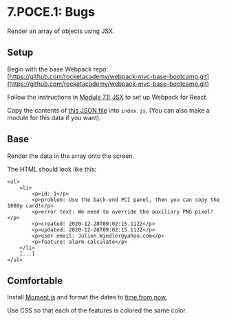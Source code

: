 # 7.POCE.1: Bugs

Render an array of objects using JSX.

## Setup

Begin with the base Webpack repo: [https://github.com/rocketacademy/webpack-mvc-base-bootcamp.git](https://github.com/rocketacademy/webpack-mvc-base-bootcamp.git)

Follow the instructions in [Module 7.1: JSX](../7.1-jsx-intro/#setup) to set up Webpack for React.

Copy the contents of [this JSON file](https://raw.githubusercontent.com/rocketacademy/bootcamp-docs/master/fixture-data/bugs.json) into `index.js`. \(You can also make a module for this data if you want\).

## Base

Render the data in the array onto the screen.

The HTML should look like this:

```text
<ul>
    <li>
        <p>id: 1</p>
        <p>problem: Use the back-end PCI panel, then you can copy the 1080p card!</p>
        <p>error text: We need to override the auxiliary PNG pixel!</p>
        <p>created: 2020-12-28T09:02:15.112Z</p>
        <p>updated: 2020-12-28T09:02:15.112Z</p>
        <p>user email: Julien.Windler@yahoo.com</p>
        <p>feature: alarm-calculate</p>
    </li>
    [...]
</ul>
```

## Comfortable

Install [Moment.js](https://www.npmjs.com/package/moment) and format the dates to [time from now. ](https://momentjs.com/docs/#/displaying/fromnow/)

Use CSS so that each of the features is colored the same color.

